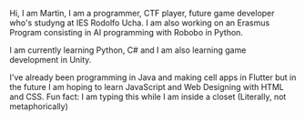 Hi, I am Martin,
I am a programmer, CTF player, future game developer who's studyng at IES Rodolfo Ucha. I am also working on an Erasmus Program 
consisting in AI programming with Robobo in Python.

I am currently learning Python, C# and I am also learning game development in Unity.

I've already been programming in Java and making cell apps in Flutter but in the future I am hoping to learn JavaScript and Web Designing with HTML and CSS.
Fun fact: I am typing this while I am inside a closet (Literally, not metaphorically)
